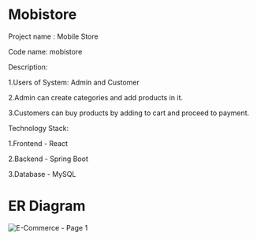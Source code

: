 # Mobistore

Project name : Mobile Store

Code name: mobistore

Description:

1.Users of System: Admin and Customer

2.Admin can create categories and add products in it.

3.Customers can buy products by adding to cart and proceed to payment.


Technology Stack:

1.Frontend - React

2.Backend - Spring Boot

3.Database - MySQL

# ER Diagram
![E-Commerce - Page 1](https://user-images.githubusercontent.com/66724102/181594083-1fd33f9c-73e7-4541-b3e0-b59a8f18948b.jpeg)
